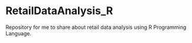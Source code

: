 # RetailDataAnalysis_R
Repository for me to share about retail data analysis using R Programming Language. 
